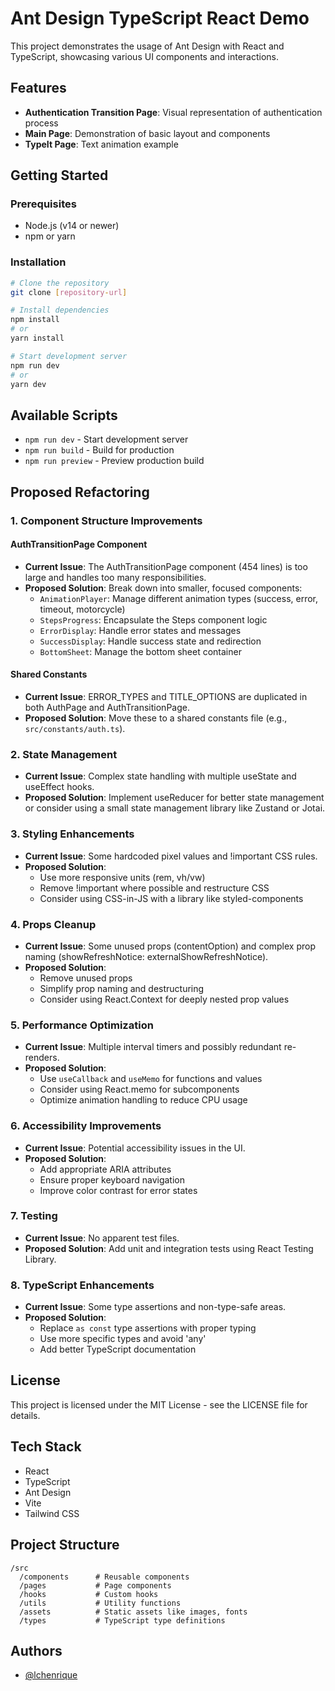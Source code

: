 # Ant Design TypeScript React Demo

This project demonstrates the usage of Ant Design with React and TypeScript, showcasing various UI components and interactions.

## Features

- **Authentication Transition Page**: Visual representation of authentication process
- **Main Page**: Demonstration of basic layout and components
- **TypeIt Page**: Text animation example

## Getting Started

### Prerequisites

- Node.js (v14 or newer)
- npm or yarn

### Installation

```bash
# Clone the repository
git clone [repository-url]

# Install dependencies
npm install
# or
yarn install

# Start development server
npm run dev
# or
yarn dev
```

## Available Scripts

- `npm run dev` - Start development server
- `npm run build` - Build for production
- `npm run preview` - Preview production build

## Proposed Refactoring

### 1. Component Structure Improvements

#### AuthTransitionPage Component
- **Current Issue**: The AuthTransitionPage component (454 lines) is too large and handles too many responsibilities.
- **Proposed Solution**: Break down into smaller, focused components:
  - `AnimationPlayer`: Manage different animation types (success, error, timeout, motorcycle)
  - `StepsProgress`: Encapsulate the Steps component logic
  - `ErrorDisplay`: Handle error states and messages
  - `SuccessDisplay`: Handle success state and redirection
  - `BottomSheet`: Manage the bottom sheet container

#### Shared Constants
- **Current Issue**: ERROR_TYPES and TITLE_OPTIONS are duplicated in both AuthPage and AuthTransitionPage.
- **Proposed Solution**: Move these to a shared constants file (e.g., `src/constants/auth.ts`).

### 2. State Management

- **Current Issue**: Complex state handling with multiple useState and useEffect hooks.
- **Proposed Solution**: Implement useReducer for better state management or consider using a small state management library like Zustand or Jotai.

### 3. Styling Enhancements

- **Current Issue**: Some hardcoded pixel values and !important CSS rules.
- **Proposed Solution**: 
  - Use more responsive units (rem, vh/vw) 
  - Remove !important where possible and restructure CSS
  - Consider using CSS-in-JS with a library like styled-components

### 4. Props Cleanup

- **Current Issue**: Some unused props (contentOption) and complex prop naming (showRefreshNotice: externalShowRefreshNotice).
- **Proposed Solution**: 
  - Remove unused props
  - Simplify prop naming and destructuring
  - Consider using React.Context for deeply nested prop values

### 5. Performance Optimization

- **Current Issue**: Multiple interval timers and possibly redundant re-renders.
- **Proposed Solution**:
  - Use `useCallback` and `useMemo` for functions and values
  - Consider using React.memo for subcomponents
  - Optimize animation handling to reduce CPU usage

### 6. Accessibility Improvements

- **Current Issue**: Potential accessibility issues in the UI.
- **Proposed Solution**:
  - Add appropriate ARIA attributes
  - Ensure proper keyboard navigation
  - Improve color contrast for error states

### 7. Testing

- **Current Issue**: No apparent test files.
- **Proposed Solution**: Add unit and integration tests using React Testing Library.

### 8. TypeScript Enhancements

- **Current Issue**: Some type assertions and non-type-safe areas.
- **Proposed Solution**:
  - Replace `as const` type assertions with proper typing
  - Use more specific types and avoid 'any'
  - Add better TypeScript documentation

## License

This project is licensed under the MIT License - see the LICENSE file for details.

## Tech Stack

- React
- TypeScript
- Ant Design
- Vite
- Tailwind CSS

## Project Structure

```
/src
  /components      # Reusable components
  /pages           # Page components
  /hooks           # Custom hooks
  /utils           # Utility functions
  /assets          # Static assets like images, fonts
  /types           # TypeScript type definitions
```

## Authors

- [@lchenrique](https://github.com/lchenrique)

